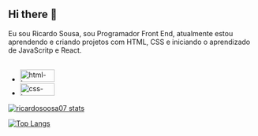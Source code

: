 ## Hi there :pencil:

Eu sou Ricardo Sousa, sou Programador Front End, atualmente estou aprendendo e criando projetos com HTML, CSS e iniciando o aprendizado de JavaScritp e React.
<br>
<br>
 - <img width="70px" height="25px" src="https://img.shields.io/badge/HTML5-E34F26?style=for-the-badge&logo=html5&logoColor=white" alt=html-logo>
 - <img width="70px" height="25px" src="https://img.shields.io/badge/CSS3-1572B6?style=for-the-badge&logo=css3&logoColor=white" alt=css-logo>

[![ricardosoosa07 stats](https://github-readme-stats.vercel.app/api?username=ricardosoosa07)](https://github.com/anuraghazra/github-readme-stats)

[![Top Langs](https://github-readme-stats.vercel.app/api/top-langs/?username=ricardosoosa07)](https://github.com/anuraghazra/github-readme-stats)
